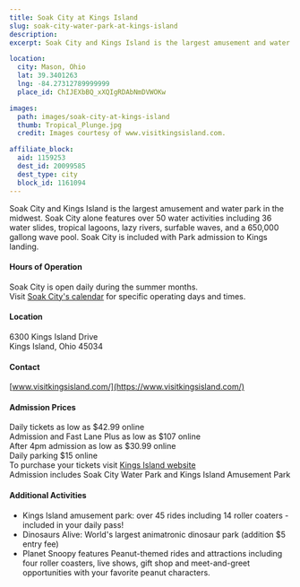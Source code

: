 ```yaml
---
title: Soak City at Kings Island
slug: soak-city-water-park-at-kings-island
description:
excerpt: Soak City and Kings Island is the largest amusement and water park in the midwest.

location:
  city: Mason, Ohio
  lat: 39.3401263
  lng: -84.27312789999999
  place_id: ChIJEXbBQ_xXQIgRDAbNmDVWOKw

images:
  path: images/soak-city-at-kings-island
  thumb: Tropical_Plunge.jpg
  credit: Images courtesy of www.visitkingsisland.com.

affiliate_block:
  aid: 1159253
  dest_id: 20099585
  dest_type: city
  block_id: 1161094
---
```

Soak City and Kings Island is the largest amusement and water park in the midwest.  Soak City alone features over 50 water activities including 36 water slides, tropical lagoons, lazy rivers, surfable waves, and a 650,000 gallong wave pool.  Soak City is included with Park admission to Kings landing.  

#### Hours of Operation
Soak City is open daily during the summer months.  
Visit [Soak City's calendar](https://www.visitkingsisland.com/hours-directions/soak-city-waterpark) for specific operating days and times.  

#### Location
6300 Kings Island Drive  
Kings Island, Ohio 45034

#### Contact
[www.visitkingsisland.com/](https://www.visitkingsisland.com/)

#### Admission Prices 
Daily tickets as low as $42.99 online  
Admission and Fast Lane Plus as low as $107 online  
After 4pm admission as low as $30.99 online  
Daily parking $15 online  
To purchase your tickets visit [Kings Island website](https://www.visitkingsisland.com/ticket-category/General-Admission)   
Admission includes Soak City Water Park and Kings Island Amusement Park  

#### Additional Activities 
- Kings Island amusement park: over 45 rides including 14 roller coaters - included in your daily pass!
- Dinosaurs Alive: World's largest animatronic dinosaur park (addition $5 entry fee)  
- Planet Snoopy features Peanut-themed rides and attractions including four roller coasters, live shows, gift shop and meet-and-greet opportunities with your favorite peanut characters.  
